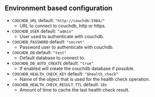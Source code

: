 ## Environment based configuration

* `COUCHDB_URL` default: `"http://couchdb:5984/"`
    * URL to connect to couchdb, http or https.
* `COUCHDB_USER` default: `"admin"`
    * User used to authenticate with couchdb.
* `COUCHDB_PASSWORD` default: `"secret"`
    * Password user to authenticate with couchdb.
* `COUCHDB_DB` default: `"test"`
    * Default database to connect to.
* `COUCHDB_DB_AUTO_CREATE` default: `"true"`
    * If enabled will create the couchdb database if possible.
* `COUCHDB_HEALTH_CHECK_KEY` default: `"$health_check"`
    * Name of the object that is used for the health check operation.
* `COUCHDB_HEALTH_CHECK_RESULT_TTL` default: `10s`
    * Amount of time to cache the last health check result.
